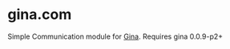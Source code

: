 # gina.com


Simple Communication module for [Gina](https://github.com/rhinostone/gina).
Requires gina 0.0.9-p2+
